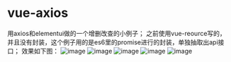 # vue-axios
用axios和elementui做的一个增删改查的小例子；
之前使用vue-reource写的，并且没有封装，这个例子用的是es6里的promise进行的封装，单独抽取出api接口；
效果如下图：
![image](https://github.com/sky-xsk/axios-elementui-/blob/master/img/1.png)
![image](https://github.com/sky-xsk/axios-elementui-/blob/master/img/2.png)
![image](https://github.com/sky-xsk/axios-elementui-/blob/master/img/3.png)
![image](https://github.com/sky-xsk/axios-elementui-/blob/master/img/4.png)
![image](https://github.com/sky-xsk/axios-elementui-/blob/master/img/5.png)
